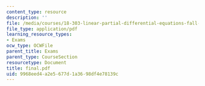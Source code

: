```yaml
---
content_type: resource
description: ''
file: /media/courses/18-303-linear-partial-differential-equations-fall-2006/9968eed4a2e5677d1a3698df4e78139c_final.pdf
file_type: application/pdf
learning_resource_types:
- Exams
ocw_type: OCWFile
parent_title: Exams
parent_type: CourseSection
resourcetype: Document
title: final.pdf
uid: 9968eed4-a2e5-677d-1a36-98df4e78139c
---
```

